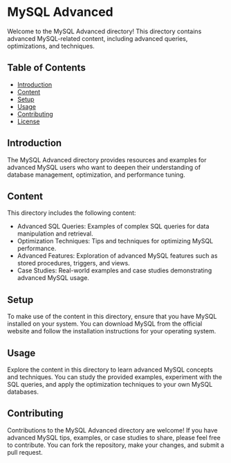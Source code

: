 # MySQL Advanced

Welcome to the MySQL Advanced directory! This directory contains advanced MySQL-related content, including advanced queries, optimizations, and techniques.

## Table of Contents

- [Introduction](#introduction)
- [Content](#content)
- [Setup](#setup)
- [Usage](#usage)
- [Contributing](#contributing)
- [License](#license)

## Introduction

The MySQL Advanced directory provides resources and examples for advanced MySQL users who want to deepen their understanding of database management, optimization, and performance tuning.

## Content

This directory includes the following content:

- Advanced SQL Queries: Examples of complex SQL queries for data manipulation and retrieval.
- Optimization Techniques: Tips and techniques for optimizing MySQL performance.
- Advanced Features: Exploration of advanced MySQL features such as stored procedures, triggers, and views.
- Case Studies: Real-world examples and case studies demonstrating advanced MySQL usage.

## Setup

To make use of the content in this directory, ensure that you have MySQL installed on your system. You can download MySQL from the official website and follow the installation instructions for your operating system.

## Usage

Explore the content in this directory to learn advanced MySQL concepts and techniques. You can study the provided examples, experiment with the SQL queries, and apply the optimization techniques to your own MySQL databases.

## Contributing

Contributions to the MySQL Advanced directory are welcome! If you have advanced MySQL tips, examples, or case studies to share, please feel free to contribute. You can fork the repository, make your changes, and submit a pull request.
